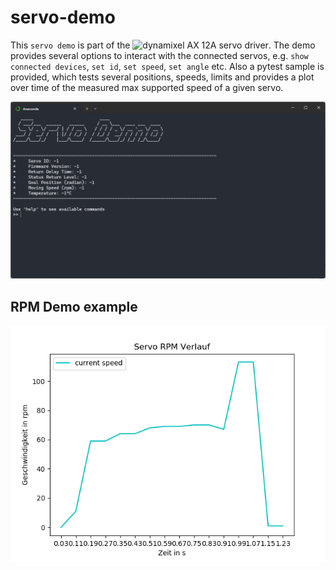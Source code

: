 # servo-demo
This ```servo demo``` is part of the ![dynamixel AX 12A servo driver]([https://github.com/ddening/servo-demo](https://github.com/ddening/dynamixel-ax-12a-servo/tree/main)). The demo provides several options to interact with the connected servos, e.g. ```show connected devices```, ```set id```, ```set speed```, ```set angle``` etc. Also a pytest sample is provided, which tests several positions, speeds, limits and provides a plot over time of the measured max supported speed of a given servo. 

![Demo](resources/servo_demo.png)

## RPM Demo example
![Demo](resources/rpm_demo.png)
